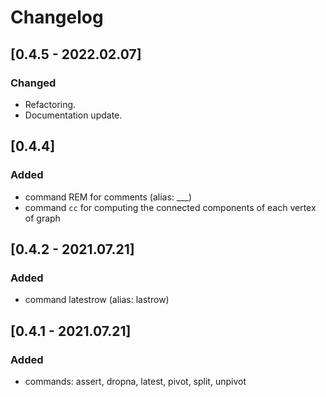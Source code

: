 # Changelog

## [0.4.5 - 2022.02.07]
### Changed
- Refactoring.
- Documentation update.

## [0.4.4]
### Added
- command REM for comments (alias: ___)
- command `cc` for computing the connected components of each vertex of graph

## [0.4.2 - 2021.07.21]
### Added
- command latestrow (alias: lastrow)

## [0.4.1 - 2021.07.21]
### Added
- commands: assert, dropna, latest, pivot, split, unpivot